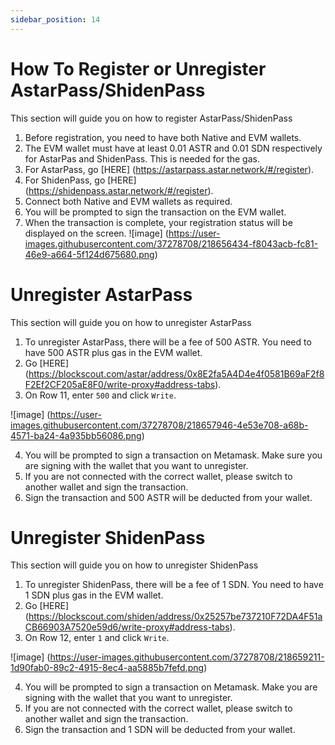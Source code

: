```yaml
---
sidebar_position: 14
---
```


# How To Register or Unregister AstarPass/ShidenPass

This section will guide you on how to register AstarPass/ShidenPass

1. Before registration, you need to have both Native and EVM wallets.
2. The EVM wallet must have at least 0.01 ASTR and 0.01 SDN respectively for AstarPas and ShidenPass. This is needed for the gas.
3. For AstarPass, go [HERE] (https://astarpass.astar.network/#/register).
4. For ShidenPass, go [HERE] (https://shidenpass.astar.network/#/register).
5. Connect both Native and EVM wallets as required.
6. You will be prompted to sign the transaction on the EVM wallet.
7. When the transaction is complete, your registration status will be displayed on the screen.
![image] (https://user-images.githubusercontent.com/37278708/218656434-f8043acb-fc81-46e9-a664-5f124d675680.png)

# Unregister AstarPass
This section will guide you on how to unregister AstarPass
1. To unregister AstarPass, there will be a fee of 500 ASTR. You need to have 500 ASTR plus gas in the EVM wallet.
2. Go [HERE] (https://blockscout.com/astar/address/0x8E2fa5A4D4e4f0581B69aF2f8F2Ef2CF205aE8F0/write-proxy#address-tabs).
3. On Row 11, enter `500` and click `Write`.

![image] (https://user-images.githubusercontent.com/37278708/218657946-4e53e708-a68b-4571-ba24-4a935bb56086.png)

4. You will be prompted to sign a transaction on Metamask. Make sure you are signing with the wallet that you want to unregister. 
5. If you are not connected with the correct wallet, please switch to another wallet and sign the transaction.
6. Sign the transaction and 500 ASTR will be deducted from your wallet.

# Unregister ShidenPass
This section will guide you on how to unregister ShidenPass
1. To unregister ShidenPass, there will be a fee of 1 SDN. You need to have 1 SDN plus gas in the EVM wallet.
2. Go [HERE] (https://blockscout.com/shiden/address/0x25257be737210F72DA4F51aCB66903A7520e59d6/write-proxy#address-tabs).
3. On Row 12, enter `1` and click `Write`.

![image] (https://user-images.githubusercontent.com/37278708/218659211-1d90fab0-89c2-4915-8ec4-aa5885b7fefd.png)

4. You will be prompted to sign a transaction on Metamask. Make you are signing with the wallet that you want to unregister. 
5. If you are not connected with the correct wallet, please switch to another wallet and sign the transaction.
6. Sign the transaction and 1 SDN will be deducted from your wallet.
